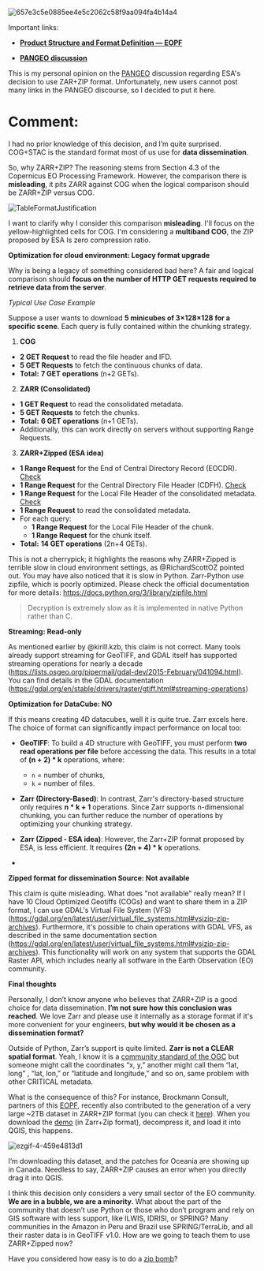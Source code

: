 
![657e3c5e0885ee4e5c2062c58f9aa094fa4b14a4](https://github.com/user-attachments/assets/8299e5b0-4251-455d-a507-5c3d55272735)

Important links:

- **[Product Structure and Format Definition — EOPF](https://cpm.pages.eopf.copernicus.eu/eopf-cpm/main/PSFDjan2024.html#product-structure-and-format-definition)**

- **[PANGEO discussion](https://discourse.pangeo.io/t/whats-the-best-file-format-to-chose-for-raster-imagery-and-masks-products/4555/)**


This is my personal opinion on the [PANGEO](https://discourse.pangeo.io/t/whats-the-best-file-format-to-chose-for-raster-imagery-and-masks-products/4555/) discussion regarding ESA's decision to use ZAR+ZIP format. Unfortunately, new users cannot post many links in the PANGEO discourse, so I decided to put it here.


# **Comment:**


I had no prior knowledge of this decision, and I’m quite surprised. COG+STAC is the standard format most of us use for **data dissemination**. 

So, why ZARR+ZIP? The reasoning stems from Section 4.3 of the Copernicus EO Processing Framework. However, the comparison there is **misleading**, it pits ZARR against COG when the logical comparison should be ZARR+ZIP versus COG.

![TableFormatJustification](https://github.com/user-attachments/assets/903e5027-c2c5-4d51-8e4a-0dc8508d4533)

I want to clarify why I consider this comparison **misleading**. I'll focus on the yellow-highlighted cells for COG. I'm considering a **multiband COG**, the ZIP proposed by ESA Is zero compression ratio.

****Optimization for cloud environment: Legacy format upgrade****

Why is being a legacy of something considered bad here? A fair and logical comparison should **focus on the number of HTTP GET requests required to retrieve data from the server**.

*Typical Use Case Example*

Suppose a user wants to download **5 minicubes of 3×128×128 for a specific scene**. Each query is fully contained within the chunking strategy.

1. **COG**
  * **2 GET Request** to read the file header and IFD.
  * **5 GET Requests** to fetch the continuous chunks of data.
  * **Total:** **7 GET operations** (n+2 GETs).
2. **ZARR (Consolidated)**
  * **1 GET Request** to read the consolidated metadata.
  * **5 GET Requests** to fetch the chunks.
  * **Total:** **6 GET operations** (n+1 GETs).
  * Additionally, this can work directly on servers without supporting Range Requests.
3. **ZARR+Zipped (ESA idea)**
  * **1 Range Request** for the End of Central Directory Record (EOCDR). [Check](https://en.wikipedia.org/wiki/ZIP_(file_format)#End_of_central_directory_record_(EOCD))
  * **1 Range Request** for the Central Directory File Header (CDFH). [Check](https://en.wikipedia.org/wiki/ZIP_(file_format)#Central_directory_file_header_(CDFH))
  * **1 Range Request** for the Local File Header of the consolidated metadata. [Check](https://en.wikipedia.org/wiki/ZIP_(file_format)#Local_file_header)
  * **1 Range Request** to read the consolidated metadata.
  * For each query:
    * **1 Range Request** for the Local File Header of the chunk.
    * **1 Range Request** for the chunk itself.
  * **Total:** **14 GET operations** (2n+4 GETs).

This is not a cherrypick; it highlights the reasons why ZARR+Zipped is terrible slow in cloud environment settings, as @RichardScottOZ pointed out. You may have also noticed that it is slow in Python. Zarr-Python use zipfile, which is poorly optimized. Please check the official documentation for more details: https://docs.python.org/3/library/zipfile.html

> Decryption is extremely slow as it is implemented in native Python rather than C.

**Streaming: Read-only**

As mentioned earlier by @kirill.kzb, this claim is not correct. Many tools already support streaming for GeoTIFF, and GDAL itself has supported streaming operations for nearly a decade (https://lists.osgeo.org/pipermail/gdal-dev/2015-February/041094.html). You can find details in the GDAL documentation (https://gdal.org/en/stable/drivers/raster/gtiff.html#streaming-operations)


**Optimization for DataCube: NO**

If this means creating 4D datacubes, well it is quite true. Zarr excels here. The choice of format can significantly impact performance on local too:

- **GeoTIFF**: To build a 4D structure with GeoTIFF, you must perform **two read operations per file** before accessing the data. This results in a total of **(n + 2) * k** operations, where:
  - `n` = number of chunks,
  - `k` = number of files.

- **Zarr (Directory-Based)**: In contrast, Zarr's directory-based structure only requires **n * k + 1** operations. Since Zarr supports n-dimensional chunking, you can further reduce the number of operations by optimizing your chunking strategy.

- **Zarr (Zipped - ESA idea)**: However, the Zarr+ZIP format proposed by ESA, is less efficient. It requires **(2n + 4) * k** operations.
- 
**Zipped format for dissemination Source: Not available**

This claim is quite misleading. What does "not available" really mean? If I have 10 Cloud Optimized Geotiffs (COGs) and want to share them in a ZIP format, I can use GDAL's Virtual File System (VFS) (https://gdal.org/en/latest/user/virtual_file_systems.html#vsizip-zip-archives). Furthermore, it's possible to chain operations with GDAL VFS, as described in the same documentation section (https://gdal.org/en/latest/user/virtual_file_systems.html#vsizip-zip-archives). This functionality will work on any system that supports the GDAL Raster API, which includes nearly all sotfware in the Earth Observation (EO) community.

**Final thoughts**


Personally, I don’t know anyone who believes that ZARR+ZIP is a good choice for data dissemination. **I’m not sure how this conclusion was reached**. We love Zarr and please use it internally as a storage format if it's more convenient for your engineers, **but why would it be chosen as a dissemination format?**

Outside of Python, Zarr’s support is quite limited. **Zarr is not a CLEAR spatial format**. Yeah, I know it is a [community standard of the OGC](https://www.ogc.org/publications/standard/zarr-storage-specification/) but someone might call the coordinates “x, y,” another might call them “lat, long” , “lat, lon,” or “latitude and longitude,” and so on, same problem with other CRITICAL metadata.

What is the consequence of this? For instance, Brockmann Consult, partners of this [EOPF](https://cpm.pages.eopf.copernicus.eu/eopf-cpm/main/PSFDjan2024.html#eopf-storage-format), recently also contributed to the generation of a very large ~2TB dataset in ZARR+ZIP format (you can check it [here](https://opara.zih.tu-dresden.de/items/bb45480f-f7d3-420f-85b8-b4993715b761/full)). When you download the [demo](https://opara.zih.tu-dresden.de/bitstreams/1221405a-ab9d-4dd8-b65e-b1b58d8f1423/download) (in Zarr+Zip format), decompress it, and load it into QGIS, this happens.

![ezgif-4-459e4813d1](https://github.com/user-attachments/assets/cc232ecf-003c-4f73-bcb1-a9e501e2d15c)

I’m downloading this dataset, and the patches for Oceania are showing up in Canada. Needless to say, ZARR+ZIP causes an error when you directly drag it into QGIS.

I think this decision only considers a very small sector of the EO community. **We are in a bubble, we are a minority**. What about the part of the community that doesn’t use Python or those who don’t program and rely on GIS software with less support, like ILWIS, IDRISI, or SPRING? Many communities in the Amazon in Peru and Brazil use SPRING/TerraLib, and all their raster data is in GeoTIFF v1.0. How are we going to teach them to use ZARR+Zipped now?

Have you considered how easy is to do a [zip bomb](https://en.wikipedia.org/wiki/Zip_bomb)?



